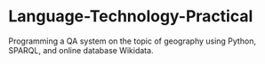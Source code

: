 # Language-Technology-Practical
Programming a QA system on the topic of geography using Python, SPARQL, and online database Wikidata.